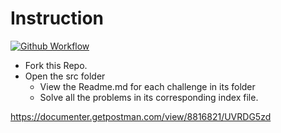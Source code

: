 # Instruction

[![Github Workflow](https://github.com/decadevs/mini-challenges-1/workflows/create-branch/badge.svg)](https://github.com/decadevs/mini-challenges-1/actions)

- Fork this Repo.
- Open the src folder
  - View the Readme.md for each challenge in its folder
  - Solve all the problems in its corresponding index file.

https://documenter.getpostman.com/view/8816821/UVRDG5zd